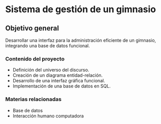 # Sistema de gestión de un gimnasio

## Objetivo general

Desarrollar una interfaz para la administración eficiente de un gimnasio, integrando una base de datos funcional.

### Contenido del proyecto

* Definición del universo del discurso.
* Creación de un diagrama entidad-relación.
* Desarrollo de una interfaz gráfica funcional.
* Implementación de una base de datos en SQL.

### Materias relacionadas

* Base de datos
* Interacción humano computadora
